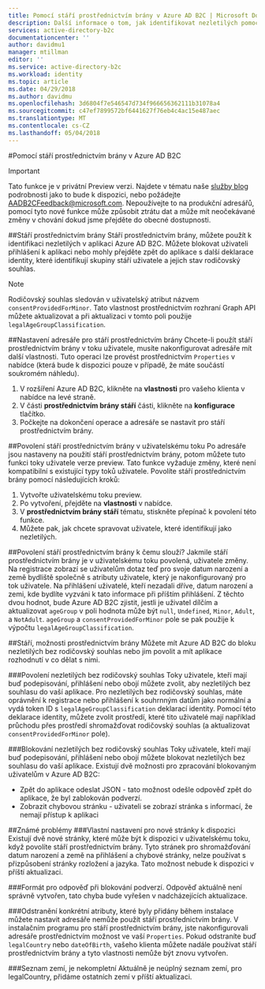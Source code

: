```yaml
---
title: Pomocí stáří prostřednictvím brány v Azure AD B2C | Microsoft Docs
description: Další informace o tom, jak identifikovat nezletilých pomocí vaší aplikace.
services: active-directory-b2c
documentationcenter: ''
author: davidmu1
manager: mtillman
editor: ''
ms.service: active-directory-b2c
ms.workload: identity
ms.topic: article
ms.date: 04/29/2018
ms.author: davidmu
ms.openlocfilehash: 3d6804f7e546547d734f966656362111b31078a4
ms.sourcegitcommit: c47ef7899572bf6441627f76eb4c4ac15e487aec
ms.translationtype: MT
ms.contentlocale: cs-CZ
ms.lasthandoff: 05/04/2018
---
```

#<a name="using-age-gating-in-azure-ad-b2c"></a>Pomocí stáří prostřednictvím brány v Azure AD B2C

>[!IMPORTANT]
>Tato funkce je v privátní Preview verzi.  Najdete v tématu naše [služby blog](https://blogs.msdn.microsoft.com/azureadb2c/) podrobnosti jako to bude k dispozici, nebo požádejte AADB2CFeedback@microsoft.com.  Nepoužívejte to na produkční adresářů, pomocí tyto nové funkce může způsobit ztrátu dat a může mít neočekávané změny v chování dokud jsme přejděte do obecné dostupnosti.  
>

##<a name="age-gating"></a>Stáří prostřednictvím brány
Stáří prostřednictvím brány, můžete použít k identifikaci nezletilých v aplikaci Azure AD B2C.  Můžete blokovat uživateli přihlášení k aplikaci nebo mohly přejděte zpět do aplikace s další deklarace identity, které identifikují skupiny stáří uživatele a jejich stav rodičovský souhlas.  

>[!NOTE]
>Rodičovský souhlas sledován v uživatelský atribut názvem `consentProvidedForMinor`.  Tato vlastnost prostřednictvím rozhraní Graph API můžete aktualizovat a při aktualizaci v tomto poli použije `legalAgeGroupClassification`.
>

##<a name="setting-up-your-directory-for-age-gating"></a>Nastavení adresáře pro stáří prostřednictvím brány
Chcete-li použít stáří prostřednictvím brány v toku uživatele, musíte nakonfigurovat adresáře mít další vlastnosti. Tuto operaci lze provést prostřednictvím `Properties` v nabídce (která bude k dispozici pouze v případě, že máte součástí soukromém náhledu).  
1. V rozšíření Azure AD B2C, klikněte na **vlastnosti** pro vašeho klienta v nabídce na levé straně.
2. V části **prostřednictvím brány stáří** části, klikněte na **konfigurace** tlačítko.
3. Počkejte na dokončení operace a adresáře se nastavit pro stáří prostřednictvím brány.

##<a name="enabling-age-gating-in-your-user-flow"></a>Povolení stáří prostřednictvím brány v uživatelskému toku
Po adresáře jsou nastaveny na použití stáří prostřednictvím brány, potom můžete tuto funkci toky uživatele verze preview.  Tato funkce vyžaduje změny, které není kompatibilní s existující typy toků uživatele.  Povolíte stáří prostřednictvím brány pomocí následujících kroků:
1. Vytvořte uživatelskému toku preview.
2. Po vytvoření, přejděte na **vlastnosti** v nabídce.
3. V **prostřednictvím brány stáří** tématu, stiskněte přepínač k povolení této funkce.
4. Můžete pak, jak chcete spravovat uživatele, které identifikují jako nezletilých.

##<a name="what-does-enabling-age-gating-do"></a>Povolení stáří prostřednictvím brány k čemu slouží?
Jakmile stáří prostřednictvím brány je v uživatelskému toku povolená, uživatele změny.  Na registrace zobrazí se uživatelům dotaz teď pro svoje datum narození a země bydliště společně s atributy uživatele, který je nakonfigurovaný pro tok uživatele.  Na přihlášení uživatelé, kteří nezadali dříve, datum narození a zemi, kde bydlíte vyzváni k tato informace při příštím přihlášení.  Z těchto dvou hodnot, bude Azure AD B2C zjistit, jestli je uživatel dílčím a aktualizovat `ageGroup` v poli hodnota může být `null`, `Undefined`, `Minor`, `Adult`, a `NotAdult`.  `ageGroup` a `consentProvidedForMinor` pole se pak použije k výpočtu `legalAgeGroupClassification`. 

##<a name="age-gating-options"></a>Stáří, možnosti prostřednictvím brány
Můžete mít Azure AD B2C do bloku nezletilých bez rodičovský souhlas nebo jim povolit a mít aplikace rozhodnutí v co dělat s nimi.  

###<a name="allowing-minors-without-parental-consent"></a>Povolení nezletilých bez rodičovský souhlas
Toky uživatele, kteří mají buď podepisování, přihlášení nebo obojí můžete zvolit, aby nezletilých bez souhlasu do vaší aplikace.  Pro nezletilých bez rodičovský souhlas, máte oprávnění k registrace nebo přihlášení k souhrnným datům jako normální a vydá token ID s `legalAgeGroupClassification` deklarací identity.  Pomocí této deklarace identity, můžete zvolit prostředí, které tito uživatelé mají například průchodu přes prostředí shromažďovat rodičovský souhlas (a aktualizovat `consentProvidedForMinor` pole).

###<a name="blocking-minors-without-parental-consent"></a>Blokování nezletilých bez rodičovský souhlas
Toky uživatele, kteří mají buď podepisování, přihlášení nebo obojí můžete blokovat nezletilých bez souhlasu do vaší aplikace.  Existují dvě možnosti pro zpracování blokovaným uživatelům v Azure AD B2C:
* Zpět do aplikace odeslat JSON - tato možnost odešle odpověď zpět do aplikace, že byl zablokován podverzí.
* Zobrazit chybovou stránku - uživateli se zobrazí stránka s informací, že nemají přístup k aplikaci

##<a name="known-issues"></a>Známé problémy
###<a name="customization-unavailable-for-new-pages"></a>Vlastní nastavení pro nové stránky k dispozici
Existují dvě nové stránky, které může být k dispozici v uživatelskému toku, když povolíte stáří prostřednictvím brány.  Tyto stránek pro shromažďování datum narození a země na přihlášení a chybové stránky, nelze používat s přizpůsobení stránky rozložení a jazyka.  Tato možnost nebude k dispozici v příští aktualizaci.

###<a name="format-for-the-response-when-a-minor-is-blocked"></a>Formát pro odpověď při blokování podverzí.
Odpověď aktuálně není správně vytvořen, tato chyba bude vyřešen v nadcházejících aktualizace.

###<a name="deleting-specific-attributes-that-were-added-during-setup-can-make-your-directory-unable-to-use-age-gating"></a>Odstranění konkrétní atributy, které byly přidány během instalace můžete nastavit adresáře nemůže použít stáří prostřednictvím brány.
V instalačním programu pro stáří prostřednictvím brány, jste nakonfigurovali adresáře prostřednictvím možnost ve vaší `Properties`.  Pokud odstraníte buď `legalCountry` nebo `dateOfBirth`, vašeho klienta můžete nadále používat stáří prostřednictvím brány a tyto vlastnosti nemůže být znovu vytvořen.

###<a name="list-of-countries-is-incomplete"></a>Seznam zemí, je nekompletní
Aktuálně je neúplný seznam zemí, pro legalCountry, přidáme ostatních zemí v příští aktualizaci.